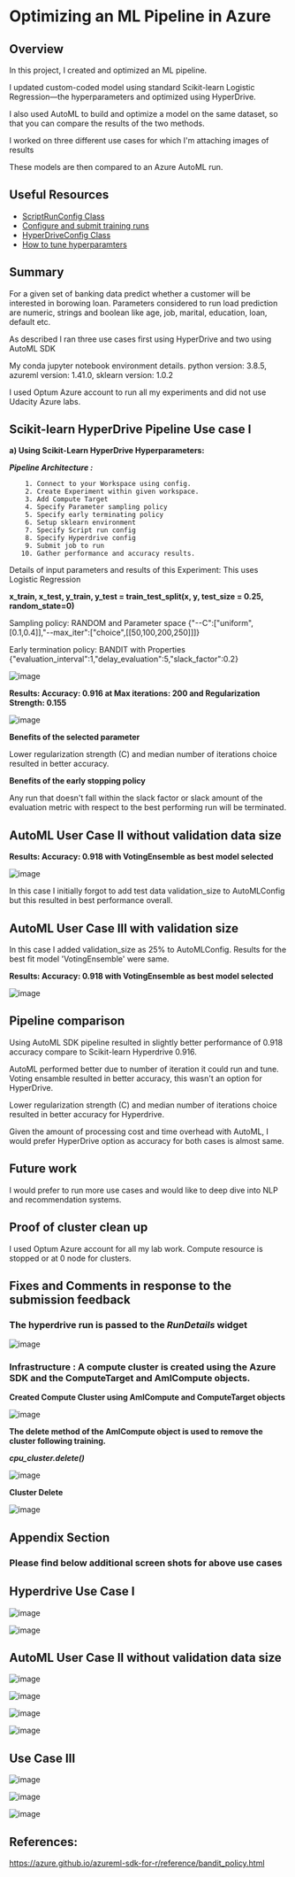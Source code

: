 # Optimizing an ML Pipeline in Azure

## Overview

In this project, I created and optimized an ML pipeline.

I updated custom-coded model using standard Scikit-learn Logistic Regression—the hyperparameters and optimized using HyperDrive.

I also  used AutoML to build and optimize a model on the same dataset, so that you can compare the results of the two methods.

I worked on three different use cases for which I'm attaching images of results 

These models are then compared to an Azure AutoML run.






## Useful Resources

- [ScriptRunConfig Class](https://docs.microsoft.com/en-us/python/api/azureml-core/azureml.core.scriptrunconfig?view=azure-ml-py)
- [Configure and submit training runs](https://docs.microsoft.com/en-us/azure/machine-learning/how-to-set-up-training-targets)
- [HyperDriveConfig Class](https://docs.microsoft.com/en-us/python/api/azureml-train-core/azureml.train.hyperdrive.hyperdriveconfig?view=azure-ml-py)
- [How to tune hyperparamters](https://docs.microsoft.com/en-us/azure/machine-learning/how-to-tune-hyperparameters)


## Summary

For a given set of banking data predict whether a customer will be interested in borowing loan.
Parameters considered to run load prediction are  numeric, strings and boolean like age, job, marital, education, loan, default etc. 


As described I ran three use cases first using HyperDrive and two using AutoML SDK


My conda jupyter notebook environment details.
        python version: 3.8.5, azureml version: 1.41.0, sklearn version: 1.0.2

I used Optum Azure account to run all my experiments and did not use Udacity Azure labs.


## Scikit-learn HyperDrive Pipeline Use case I


**a) Using Scikit-Learn HyperDrive Hyperparameters:**

***Pipeline Architecture :***

        1. Connect to your Workspace using config.
        2. Create Experiment within given workspace.
        3. Add Compute Target
        4. Specify Parameter sampling policy
        5. Specify early terminating policy
        6. Setup sklearn environment
        7. Specify Script run config
        8. Specify Hyperdrive config
        9. Submit job to run
       10. Gather performance and accuracy results.

Details of input parameters and results of this Experiment: This uses Logistic Regression 

****x_train, x_test, y_train, y_test = train_test_split(x, y, test_size = 0.25, random_state=0)****

Sampling policy: RANDOM and Parameter space {"--C":["uniform",[0.1,0.4]],"--max_iter":["choice",[[50,100,200,250]]]}

Early termination policy: BANDIT with Properties {"evaluation_interval":1,"delay_evaluation":5,"slack_factor":0.2}


![image](https://github.com/Nazeer2013/nd00333_AZMLND_Optimizing_a_Pipeline_in_Azure-Starter_Files/blob/master/images/HyperdriveRun_BestChild1.png)


**Results: Accuracy: 0.916 at Max iterations: 200 and Regularization Strength: 0.155**


![image](https://github.com/Nazeer2013/nd00333_AZMLND_Optimizing_a_Pipeline_in_Azure-Starter_Files/blob/master/images/HyperdriveRun_Results1.png)


**Benefits of the selected parameter**

Lower regularization strength (C) and median number of iterations choice resulted in better accuracy. 

**Benefits of the early stopping policy**

Any run that doesn't fall within the slack factor or slack amount of the evaluation metric with respect to the best performing run will be terminated.


## AutoML User Case II without validation data size

**Results: Accuracy: 0.918 with VotingEnsemble as best model selected**

![image](https://github.com/Nazeer2013/nd00333_AZMLND_Optimizing_a_Pipeline_in_Azure-Starter_Files/blob/master/images/AutoMLRun1_ResultsOverview.png)

In this case I initially forgot to add test data validation_size to AutoMLConfig but this resulted in best performance overall.


## AutoML User Case III with validation size

In this case I added validation_size as 25% to AutoMLConfig. Results for the best fit model 'VotingEnsemble' were same.

**Results: Accuracy: 0.918 with VotingEnsemble as best model selected** 

![image](https://github.com/Nazeer2013/nd00333_AZMLND_Optimizing_a_Pipeline_in_Azure-Starter_Files/blob/master/images/AutoML_Run2_Overview1.png)


## Pipeline comparison

Using AutoML SDK pipeline resulted in slightly better performance of 0.918 accuracy compare to Scikit-learn Hyperdrive 0.916.

AutoML performed better due to number of iteration it could run and tune. Voting ensamble resulted in better accuracy,
this wasn't an option for HyperDrive.


Lower regularization strength (C) and median number of iterations choice resulted in better accuracy for Hyperdrive.


Given the amount of processing cost and time overhead with AutoML, I would prefer HyperDrive option as accuracy for both
cases is almost same.


## Future work

I would prefer to run more use cases and would like to deep dive into NLP and recommendation systems.

## Proof of cluster clean up

I used Optum Azure account for all my lab work. Compute resource is stopped or at 0 node for clusters.


## Fixes and Comments in response to the submission feedback

### The hyperdrive run is passed to the ***RunDetails*** widget

![image](https://github.com/Nazeer2013/nd00333_AZMLND_Optimizing_a_Pipeline_in_Azure-Starter_Files/blob/master/images/HyperDriveRunDetailsShow.png)

### Infrastructure : A compute cluster is created using the Azure SDK and the ComputeTarget and AmlCompute objects.

**Created Compute Cluster using AmlCompute and ComputeTarget objects**

![image](https://github.com/Nazeer2013/nd00333_AZMLND_Optimizing_a_Pipeline_in_Azure-Starter_Files/blob/master/images/NewComputeClusterCreated3.png) 

**The delete method of the AmlCompute object is used to remove the cluster following training.**

***cpu_cluster.delete()***

![image](https://github.com/Nazeer2013/nd00333_AZMLND_Optimizing_a_Pipeline_in_Azure-Starter_Files/blob/master/images/CpuCluster3Delete.png)

**Cluster Delete**

![image](https://github.com/Nazeer2013/nd00333_AZMLND_Optimizing_a_Pipeline_in_Azure-Starter_Files/blob/master/images/ComputeCluster3Delete.png)



## Appendix Section

### Please find below additional screen shots for above use cases 

## Hyperdrive Use Case I

![image](https://github.com/Nazeer2013/nd00333_AZMLND_Optimizing_a_Pipeline_in_Azure-Starter_Files/blob/master/images/HyperdriveRun_ResultsOverview.png)




![image](https://github.com/Nazeer2013/nd00333_AZMLND_Optimizing_a_Pipeline_in_Azure-Starter_Files/blob/master/images/HyperdriveRun_Results2.png)


## AutoML User Case II without validation data size


![image](https://github.com/Nazeer2013/nd00333_AZMLND_Optimizing_a_Pipeline_in_Azure-Starter_Files/blob/master/images/AutoMLRun1_ResultsOverview2.png)

![image](https://github.com/Nazeer2013/nd00333_AZMLND_Optimizing_a_Pipeline_in_Azure-Starter_Files/blob/master/images/AutoMLRun1_ResultsOverview3.png)

![image](https://github.com/Nazeer2013/nd00333_AZMLND_Optimizing_a_Pipeline_in_Azure-Starter_Files/blob/master/images/AutoMLRun1_ResultsOverview4.png)

![image](https://github.com/Nazeer2013/nd00333_AZMLND_Optimizing_a_Pipeline_in_Azure-Starter_Files/blob/master/images/AutoMLRun1_Results1.png)


## Use Case III

![image](https://github.com/Nazeer2013/nd00333_AZMLND_Optimizing_a_Pipeline_in_Azure-Starter_Files/blob/master/images/AutoML_Run2_ConfigPrams.png)


![image](https://github.com/Nazeer2013/nd00333_AZMLND_Optimizing_a_Pipeline_in_Azure-Starter_Files/blob/master/images/AutoML_Run2_Algoview.png)

![image](https://github.com/Nazeer2013/nd00333_AZMLND_Optimizing_a_Pipeline_in_Azure-Starter_Files/blob/master/images/AutoMLRun2_BestChildPerf.png)


## References:
https://azure.github.io/azureml-sdk-for-r/reference/bandit_policy.html

